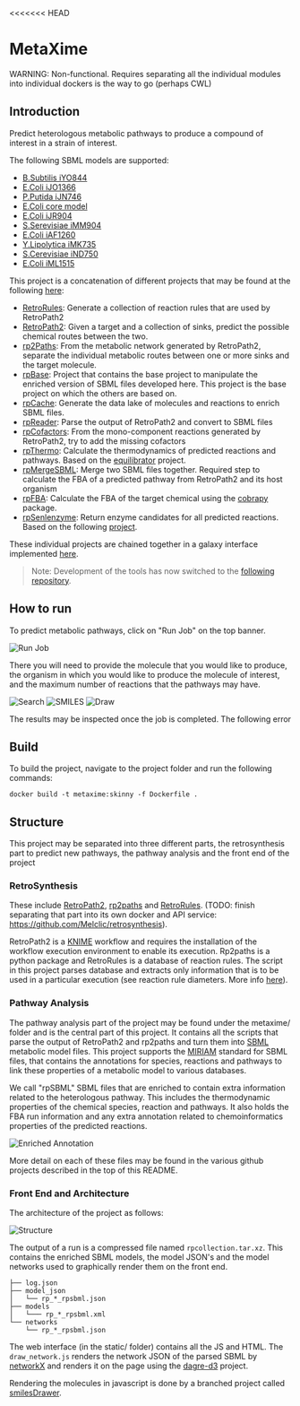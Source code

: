 <<<<<<< HEAD
# MetaXime

WARNING: Non-functional. Requires separating all the individual modules into individual dockers is the way to go (perhaps CWL)

## Introduction

Predict heterologous metabolic pathways to produce a compound of interest in a strain of interest. 

The following SBML models are supported:

* [B.Subtilis iYO844](http://bigg.ucsd.edu/models/iYO844)
* [E.Coli iJO1366](http://bigg.ucsd.edu/models/iJO1366)
* [P.Putida iJN746](http://bigg.ucsd.edu/models/iJN746)
* [E.Coli core model](http://bigg.ucsd.edu/models/e_coli_core)
* [E.Coli iJR904](http://bigg.ucsd.edu/models/iJR904)
* [S.Serevisiae iMM904](http://bigg.ucsd.edu/models/iMM904)
* [E.Coli iAF1260](http://bigg.ucsd.edu/models/iAF1260)
* [Y.Lipolytica iMK735](https://www.ebi.ac.uk/biomodels/MODEL1510060001)
* [S.Cerevisiae iND750](http://bigg.ucsd.edu/models/iND750)
* [E.Coli iML1515](http://bigg.ucsd.edu/models/iML1515)

This project is a concatenation of different projects that may be found at the following [here](https://github.com/galaxy-synbiocad):

* [RetroRules](https://github.com/galaxy-synbiocad/RetroRules): Generate a collection of reaction rules that are used by RetroPath2
* [RetroPath2](https://github.com/galaxy-synbiocad/RetroPath2): Given a target and a collection of sinks, predict the possible chemical routes between the two.
* [rp2Paths](https://github.com/galaxy-synbiocad/rp2paths): From the metabolic network generated by RetroPath2, separate the individual metabolic routes between one or more sinks and the target molecule.
* [rpBase](https://github.com/galaxy-synbiocad/rpBase): Project that contains the base project to manipulate the enriched version of SBML files developed here. This project is the base project on which the others are based on.
* [rpCache](https://github.com/galaxy-synbiocad/rpCache): Generate the data lake of molecules and reactions to enrich SBML files.
* [rpReader](https://github.com/galaxy-synbiocad/rpReader): Parse the output of RetroPath2 and convert to SBML files
* [rpCofactors](https://github.com/galaxy-synbiocad/rpCofactors): From the mono-component reactions generated by RetroPath2, try to add the missing cofactors
* [rpThermo](https://github.com/galaxy-synbiocad/rpThermo): Calculate the thermodynamics of predicted reactions and pathways. Based on the [equilibrator](https://equilibrator.weizmann.ac.il/) project.
* [rpMergeSBML](https://github.com/galaxy-synbiocad/rpMergeSBML): Merge two SBML files together. Required step to calculate the FBA of a predicted pathway from RetroPath2 and its host organism
* [rpFBA](https://github.com/galaxy-synbiocad/rpFBA): Calculate the FBA of the target chemical using the [cobrapy](https://opencobra.github.io/cobrapy/) package.
* [rpSenlenzyme](https://github.com/galaxy-synbiocad/rpSelenzyme): Return enzyme candidates for all predicted reactions. Based on the following [project](http://selenzyme.synbiochem.co.uk/).

These individual projects are chained together in a galaxy interface implemented [here](https://galaxy-synbiocad.org/). 

> Note: Development of the tools has now switched to the [following repository](https://github.com/brsynth).

## How to run 

To predict metabolic pathways, click on "Run Job" on the top banner. 

![Run Job](img/run_job.png)

There you will need to provide the molecule that you would like to produce, the organism in which you would like to produce the molecule of interest, and the maximum number of reactions that the pathways may have.

![Search](img/search_name.png)
![SMILES](img/search_smiles.png)
![Draw](img/search_draw.png)

The results may be inspected once the job is completed. The following error 

## Build

To build the project, navigate to the project folder and run the following commands:

```
docker build -t metaxime:skinny -f Dockerfile .
```

## Structure

This project may be separated into three different parts, the retrosynthesis part to predict new pathways, the pathway analysis and the front end of the project

### RetroSynthesis

These include [RetroPath2](https://myexperiment.org/workflows/4987.html), [rp2paths](https://github.com/brsynth/rp2paths) and [RetroRules](https://retrorules.org/). (TODO: finish separating that part into its own docker and API service: https://github.com/Melclic/retrosynthesis). 

RetroPath2 is a [KNIME](https://www.knime.com/) workflow and requires the installation of the workflow execution environment to enable its execution. Rp2paths is a python package and RetroRules is a database of reaction rules. The script in this project parses database and extracts only information that is to be used in a particular execution (see reaction rule diameters. More info [here](https://www.jfaulon.com/retropath2-0-a-retrosynthesis-workflow-for-metabolic-engineers-biorxiv/)).   

### Pathway Analysis

The pathway analysis part of the project may be found under the metaxime/ folder and is the central part of this project. It contains all the scripts that parse the output of RetroPath2 and rp2paths and turn them into [SBML](https://en.wikipedia.org/wiki/SBML) metabolic model files. This project supports the [MIRIAM](https://en.wikipedia.org/wiki/Minimum_information_required_in_the_annotation_of_models) standard for SBML files, that contains the annotations for species, reactions and pathways to link these properties of a metabolic model to various databases.

We call "rpSBML" SBML files that are enriched to contain extra information related to the heterologous pathway. This includes the thermodynamic properties of the chemical species, reaction and pathways. It also holds the FBA run information and any extra annotation related to chemoinformatics properties of the predicted reactions.

![Enriched Annotation](img/rp_annot.png)

More detail on each of these files may be found in the various github projects described in the top of this README.

### Front End and Architecture

The architecture of the project as follows:

![Structure](img/strct.jpg)

The output of a run is a compressed file named `rpcollection.tar.xz`. This contains the enriched SBML models, the model JSON's and the model networks used to graphically render them on the front end. 

```
├── log.json
├── model_json
│   └── rp_*_rpsbml.json
├── models
│   └─── rp_*_rpsbml.xml
└── networks
    └── rp_*_rpsbml.json
```

The web interface (in the static/ folder) contains all the JS and HTML. The `draw_network.js` renders the network JSON of the parsed SBML by [networkX](https://networkx.org/) and renders it on the page using the [dagre-d3](https://github.com/dagrejs/dagre-d3) project. 

Rendering the molecules in javascript is done by a branched project called [smilesDrawer](https://github.com/Melclic/smilesDrawer).
